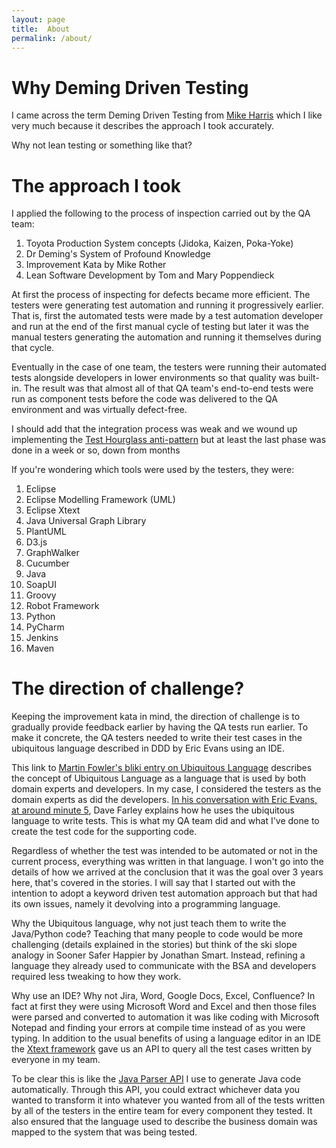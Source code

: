 ```yaml
---
layout: page
title:  About
permalink: /about/
---
```


# Why Deming Driven Testing

I came across the term Deming Driven Testing from [Mike Harris](https://testandanalysis.home.blog/) which I like very much because it describes the approach I took accurately.

Why not lean testing or something like that? 

# The approach I took

I applied the following to the process of inspection carried out by the QA team:

1. Toyota Production System concepts (Jidoka, Kaizen, Poka-Yoke)
2. Dr Deming's System of Profound Knowledge
3. Improvement Kata by Mike Rother
4. Lean Software Development by Tom and Mary Poppendieck

At first the process of inspecting for defects became more efficient. 
The testers were generating test automation and running it progressively earlier.
That is, first the automated tests were made by a test automation developer and run at the end of the first manual cycle of testing but later it was the manual testers generating the automation and running it themselves during that cycle.

Eventually in the case of one team, the testers were running their automated tests alongside developers in lower environments so that quality was built-in. 
The result was that almost all of that QA team's end-to-end tests were run as component tests before the code was delivered to the QA environment and was virtually defect-free.

I should add that the integration process was weak and we wound up implementing the [Test Hourglass anti-pattern](https://testing.googleblog.com/2020/11/fixing-test-hourglass.html) but at least the last phase was done in a week or so, down from months

If you're wondering which tools were used by the testers, they were:

1. Eclipse
2. Eclipse Modelling Framework (UML)
3. Eclipse Xtext
4. Java Universal Graph Library
5. PlantUML
6. D3.js
7. GraphWalker
8. Cucumber
9. Java
10. SoapUI
11. Groovy
12. Robot Framework
13. Python
14. PyCharm
15. Jenkins
16. Maven

# The direction of challenge?

Keeping the improvement kata in mind, the direction of challenge is to gradually provide feedback earlier by having the QA tests run earlier.
To make it concrete, the QA testers needed to write their test cases in the ubiquitous language described in DDD by Eric Evans using an IDE.

This link to [Martin Fowler's bliki entry on Ubiquitous Language](https://martinfowler.com/bliki/UbiquitousLanguage.html) describes the concept of Ubiquitous Language as a language that is used by both domain experts and developers. 
In my case, I considered the testers as the domain experts as did the developers. 
[In his conversation with Eric Evans, at around minute 5](https://youtube.com/clip/UgkxwDpbV3Wzrdz0mNow9cglz9_KJuxLmj25?si=6Sx67uKN7UoKukVM), Dave Farley explains how he uses the ubiquitous language to write tests. 
This is what my QA team did and what I've done to create the test code for the supporting code. 

Regardless of whether the test was intended to be automated or not in the current process, everything was written in that language.
I won't go into the details of how we arrived at the conclusion that it was the goal over 3 years here, that's covered in the stories.
I will say that I started out with the intention to adopt a keyword driven test automation approach but that had its own issues, namely it devolving into a programming language.

Why the Ubiquitous language, why not just teach them to write the Java/Python code?
Teaching that many people to code would be more challenging (details explained in the stories) but think of the ski slope analogy in Sooner Safer Happier by Jonathan Smart.
Instead, refining a language they already used to communicate with the BSA and developers required less tweaking to how they work.

Why use an IDE? Why not Jira, Word, Google Docs, Excel, Confluence? 
In fact at first they were using Microsoft Word and Excel and then those files were parsed and converted to automation it was like coding with Microsoft Notepad and finding your errors at compile time instead of as you were typing.
In addition to the usual benefits of using a language editor in an IDE the [Xtext framework](https://eclipse.dev/Xtext/) gave us an API to query all the test cases written by everyone in my team.

To be clear this is like the [Java Parser API](https://javaparser.org/) I use to generate Java code automatically.
Through this API, you could extract whichever data you wanted to transform it into whatever you wanted from all of the tests written by all of the testers in the entire team for every component they tested.
It also ensured that the language used to describe the business domain was mapped to the system that was being tested.
